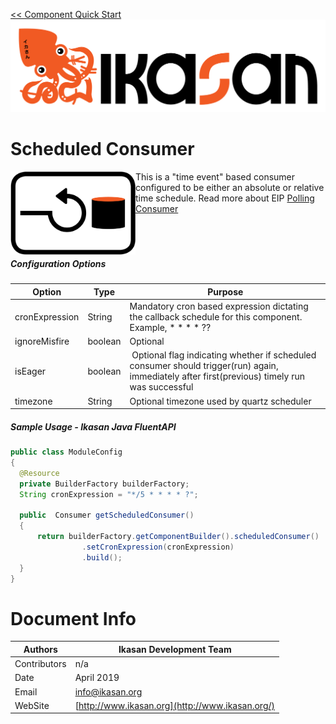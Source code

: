 [<< Component Quick Start](../../Readme.md)
![IKASAN](../../../developer/docs/quickstart-images/Ikasan-title-transparent.png)
# Scheduled Consumer

<img src="../../../developer/docs/quickstart-images/polling-consumer.png" width="200px" align="left">This is a &quot;time event&quot; based consumer configured to be either an absolute or relative time schedule.
Read more about EIP [Polling Consumer](http://www.enterpriseintegrationpatterns.com/patterns/messaging/PollingConsumer.html)
<br/>
<br/>
<br/>
<br/>
##### Configuration Options

| Option | Type | Purpose |
| --- | --- | --- |
| cronExpression | String | Mandatory cron based expression dictating the callback schedule for this component. Example, \* \* \* \* ?? |
| ignoreMisfire | boolean | Optional  |
| isEager | boolean |  Optional flag indicating whether if scheduled consumer should trigger(run) again, immediately after first(previous) timely run was successful   |
| timezone | String | Optional timezone used by quartz scheduler |

##### Sample Usage - Ikasan Java FluentAPI

```java
public class ModuleConfig 
{
  @Resource
  private BuilderFactory builderFactory;
  String cronExpression = "*/5 * * * * ?";

  public  Consumer getScheduledConsumer() 
  {
      return builderFactory.getComponentBuilder().scheduledConsumer()
                .setCronExpression(cronExpression)
                .build();
  }
}

```

# Document Info

| Authors | Ikasan Development Team |
| --- | --- |
| Contributors | n/a |
| Date | April 2019 |
| Email | info@ikasan.org |
| WebSite | [http://www.ikasan.org](http://www.ikasan.org/) |
